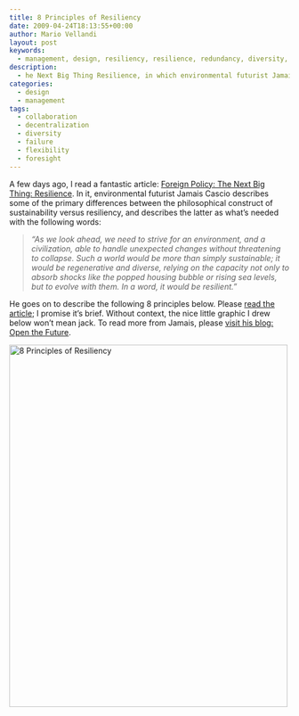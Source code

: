 ```yaml
---
title: 8 Principles of Resiliency
date: 2009-04-24T18:13:55+00:00
author: Mario Vellandi
layout: post
keywords:
  - management, design, resiliency, resilience, redundancy, diversity, decentralization, collaboration, transparency, failure, grace, flexibility, foresight, jamais cascio, infographic, sustainability, principles, illustration
description:
  - he Next Big Thing Resilience, in which environmental futurist Jamais Cascio describes some of the primary differences between the philosophical construct of sustainability versus resiliency.
categories:
  - design
  - management
tags:
  - collaboration
  - decentralization
  - diversity
  - failure
  - flexibility
  - foresight
---
```

A few days ago, I read a fantastic article: <a rel="nofollow" href="http://www.foreignpolicy.com/story/cms.php?story_id=4851">Foreign Policy: The Next Big Thing: Resilience</a>. In it, environmental futurist Jamais Cascio describes some of the primary differences between the philosophical construct of sustainability versus resiliency, and describes the latter as what&#8217;s needed with the following words:

> *&#8220;As we look ahead, we need to strive for an environment, and a civilization, able to handle unexpected changes without threatening to collapse. Such a world would be more than simply sustainable; it would be regenerative and diverse, relying on the capacity not only to absorb shocks like the popped housing bubble or rising sea levels, but to evolve with them. In a word, it would be resilient.&#8221;*

He goes on to describe the following 8 principles below. Please <a rel="nofollow" href="http://www.foreignpolicy.com/story/cms.php?story_id=4851">read the article</a>; I promise it&#8217;s brief. Without context, the nice little graphic I drew below won&#8217;t mean jack. To read more from Jamais, please [visit his blog: Open the Future](http://openthefuture.com/).

<a title="8 Principles of Resiliency by mvellandi, on Flickr" href="http://www.flickr.com/photos/mvellandi/3470476934/"><img src="http://farm4.static.flickr.com/3631/3470476934_bec326857f_o.jpg" alt="8 Principles of Resiliency" width="500" height="650" /></a>
